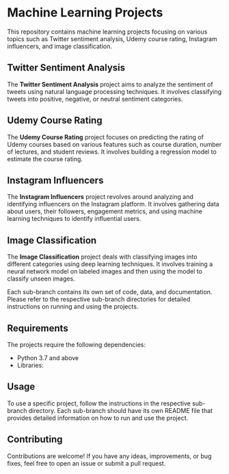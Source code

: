 # Machine Learning Projects

This repository contains machine learning projects focusing on various topics such as Twitter sentiment analysis, Udemy course rating, Instagram influencers, and image classification.

## Twitter Sentiment Analysis

The **Twitter Sentiment Analysis** project aims to analyze the sentiment of tweets using natural language processing techniques. It involves classifying tweets into positive, negative, or neutral sentiment categories.

## Udemy Course Rating

The **Udemy Course Rating** project focuses on predicting the rating of Udemy courses based on various features such as course duration, number of lectures, and student reviews. It involves building a regression model to estimate the course rating.

## Instagram Influencers

The **Instagram Influencers** project revolves around analyzing and identifying influencers on the Instagram platform. It involves gathering data about users, their followers, engagement metrics, and using machine learning techniques to identify influential users.

## Image Classification

The **Image Classification** project deals with classifying images into different categories using deep learning techniques. It involves training a neural network model on labeled images and then using the model to classify unseen images.

Each sub-branch contains its own set of code, data, and documentation. Please refer to the respective sub-branch directories for detailed instructions on running and using the projects.

## Requirements

The projects require the following dependencies:

- Python 3.7 and above
- Libraries: 

## Usage

To use a specific project, follow the instructions in the respective sub-branch directory. Each sub-branch should have its own README file that provides detailed information on how to run and use the project.

## Contributing

Contributions are welcome! If you have any ideas, improvements, or bug fixes, feel free to open an issue or submit a pull request.




